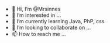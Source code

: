 - 👋 Hi, I’m @Mrsinnes
- 👀 I’m interested in ...
- 🌱 I’m currently learning Java, PhP, css
- 💞️ I’m looking to collaborate on ...
- 📫 How to reach me ...

<!---
Mrsinnes/Mrsinnes is a ✨ special ✨ repository because its `README.md` (this file) appears on your GitHub profile.
You can click the Preview link to take a look at your changes.
--->
